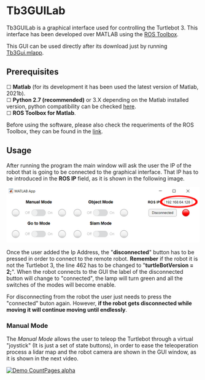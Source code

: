 # Tb3GUILab
Tb3GUILab is a graphical interface used for controlling the Turtlebot 3. This interface has been developed over MATLAB using the [ROS Toolbox](https://es.mathworks.com/products/ros.html).

This GUI can be used directly after its download just by running <a href="https://github.com/albertozafra7/Tb3GUILab/blob/0fc50c6d0f1edbf9a2f4b65f916096fdbc6ff22c/Tb3Gui.mlapp">Tb3Gui.mlapp</a>.


## Prerequisites
<div>
  &#9744; <strong>Matlab</strong> (for its development it has been used the latest version of Matlab, 2021b).
</div>
<div>
  &#9744; <strong>Python 2.7 (recommended)</strong> or 3.X  depending on the Matlab installed version, python compatibility can be checked <a href="https://www.mathworks.com/content/dam/mathworks/mathworks-dot-com/support/sysreq/files/python-compatibility.pdf">here</a>.
  </div>
  <div>
  &#9744; <strong>ROS Toolbox for Matlab</strong>.
  </div>
  
Before using the software, please also check the requeriments of the ROS Toolbox, they can be found in the [link](https://es.mathworks.com/help/ros/gs/ros-system-requirements.html).

## Usage

After running the program the main window will ask the user the IP of the robot that is going to be connected to the graphical interface. That IP has to be introduced in the **ROS IP** field, as it is shown in the following image.

<p align="center"><img alt="Image" title="IP_Addres" src="/Pictures/IP_Address.PNG" /></p>

Once the user added the Ip Address, the "**disconnected**" button has to be pressed in order to connect to the remote robot. **Remember** if the robot it is not the Turtlebot 3, the line 462 has to be changed to "**turtleBotVersion = 2;**".
When the robot connects to the GUI the label of the disconnected button will change to "connected", the lamp will turn green and all the switches of the modes will become enable.

For disconnecting from the robot the user just needs to press the "connected" buton again. However, **if the robot gets disconnected while moving it will continue moving until endlessly**.

### Manual Mode

The *Manual Mode* allows the user to teleop the Turtlebot through a virtual "joystick" (It is just a set of state buttons), in order to ease the teleoperation process a lidar map and the robot camera are shown in the GUI window, as it is shown in the next video.

[![Demo CountPages alpha](https://share.gifyoutube.com/KzB6Gb.gif)](https://www.youtube.com/watch?v=ek1j272iAmc)


